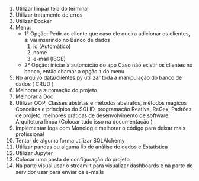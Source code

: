 1. Utilizar limpar tela do terminal
2. Utilizar tratamento de erros
3. Utilizar Docker
4. Menu:
    * 1° Opção: Pedir ao cliente que caso ele queira adicionar os clientes, aí vai inserindo no Banco de dados
        1. id (Automático)
        2. nome
        3. e-mail (IBGE)
    * 2° Opção: iniciar a automação do app
        Caso não existir os clientes no banco, então chamar a opção `1` do menu
5. No arquivo data/clientes.py utilizar toda a manipulação do banco de dados ( CRUD )
6. Melhorar a automação do projeto
7. Melhorar a Doc
8. Utilizar OOP, Classes abstrtas e métodos abstratos, métodos mágicos
    Conceitos e princípios do SOLID, programação Reativa, ReGex,
    Padrões de projeto, melhores práticas de desenvolvimento de software, Arquitetura limpa
     (Colocar tudo isso na documentação )
9. Implementar logs com Monolog e melhorar o código para deixar mais profissional
10. Tentar de alguma forma utilizar SQLAlchemy
11. Utilizar pandas ou alguma lib de análise de dados e Estatística
12. Utilizar Jupyter
13. Colocar uma pasta de configuração do projeto
14. Na parte visual usar o streamlit para visualizar dashboards e na parte do servidor usar para enviar os e-mails
